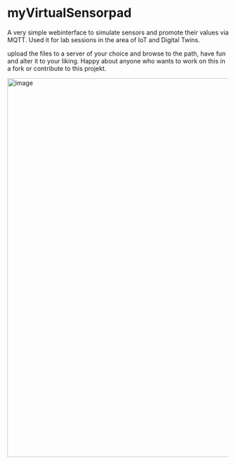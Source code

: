 # myVirtualSensorpad

A very simple webinterface to simulate sensors and promote their values via MQTT. Used it for lab sessions in the area of IoT and Digital Twins.

upload the files to a server of your choice and browse to the path, have fun and alter it to your liking. Happy about anyone who wants to work on this in a fork or contribute to this projekt. 

<img width="636" height="862" alt="image" src="https://github.com/user-attachments/assets/8dc55dfc-6fb4-40a4-b202-3f68be578d97" />
